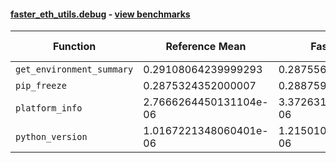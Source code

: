 #### [faster_eth_utils.debug](https://github.com/BobTheBuidler/faster-eth-utils/blob/master/faster_eth_utils/debug.py) - [view benchmarks](https://github.com/BobTheBuidler/faster-eth-utils/blob/master/benchmarks/test_debug_benchmarks.py)

| Function | Reference Mean | Faster Mean | % Change | Speedup (%) | x Faster | Faster |
|----------|---------------|-------------|----------|-------------|----------|--------|
| `get_environment_summary` | 0.29108064239999293 | 0.28755624979999084 | 1.21% | 1.23% | 1.01x | ✅ |
| `pip_freeze` | 0.2875324352000007 | 0.28875984519999065 | -0.43% | -0.43% | 1.00x | ❌ |
| `platform_info` | 2.7666264450131104e-06 | 3.3726318782111983e-06 | -21.90% | -17.97% | 0.82x | ❌ |
| `python_version` | 1.0167221348060401e-06 | 1.2150108139701917e-06 | -19.50% | -16.32% | 0.84x | ❌ |
